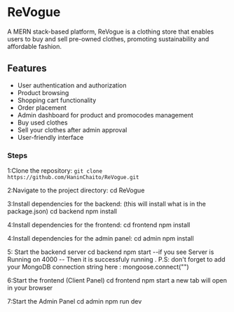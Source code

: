 # ReVogue
A MERN stack-based platform, ReVogue is a clothing store that enables users to buy and sell pre-owned clothes, promoting sustainability and affordable fashion.

## Features
- User authentication and authorization
- Product browsing 
- Shopping cart functionality
- Order placement 
- Admin dashboard for product and promocodes management
- Buy used clothes
- Sell your clothes after admin approval
- User-friendly interface

### Steps
 1:Clone the repository:
 `git clone https://github.com/HaninChaito/ReVogue.git`

2:Navigate to the project directory:
cd ReVogue

3:Install dependencies for the backend: (this will install what is in the package.json)
cd backend
npm install

4:Install dependencies for the frontend:
cd frontend
npm install

4:Install dependencies for the admin panel:
cd admin
npm install


5: Start the backend server 
   cd backend
   npm start 
   --if you see Server is Running on 4000 -- Then it is successfuly running . 
   P.S: don't forget to add your MongoDB connection string here : mongoose.connect("") 

6:Start the frontend (Client Panel)
    cd frontend
    npm start 
    a new tab will open in your browser 

7:Start the Admin Panel
    cd admin
    npm run dev





